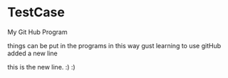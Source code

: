 # TestCase
My Git Hub Program

things can be put in the programs in this way
gust learning to use gitHub
added a new line

this is the new line. :) :)
